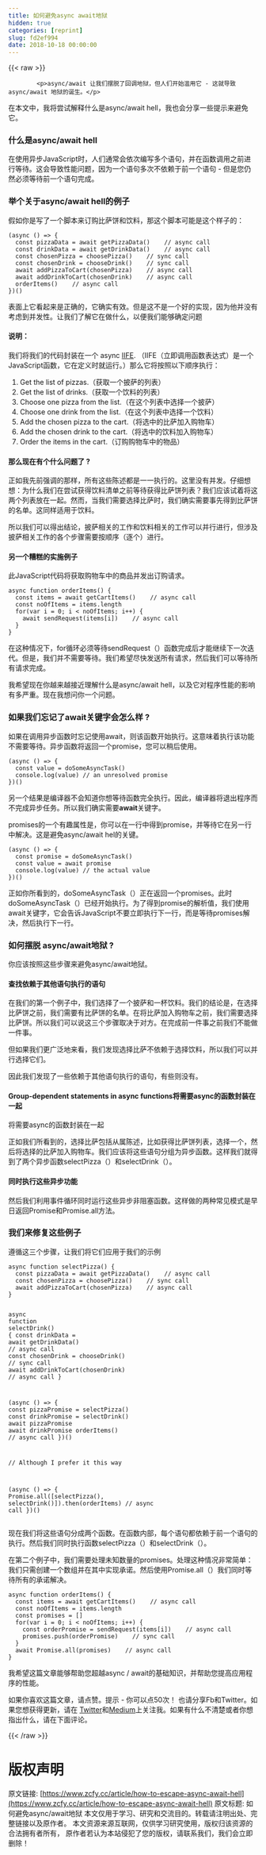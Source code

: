 ```yaml
---
title: 如何避免async await地狱
hidden: true
categories: [reprint]
slug: fd2ef994
date: 2018-10-18 00:00:00
---
```


{{< raw >}}

            <p>async/await 让我们摆脱了回调地狱，但人们开始滥用它 - 这就导致async/await 地狱的诞生。</p>
<p>在本文中，我将尝试解释什么是async/await hell，我也会分享一些提示来避免它。</p>
<h3>什么是async/await hell</h3>
<p>在使用异步JavaScript时，人们通常会依次编写多个语句，并在函数调用之前进行等待。这会导致性能问题，因为一个语句多次不依赖于前一个语句 - 但是您仍然必须等待前一个语句完成。</p>
<h3>举个关于async/await hell的例子</h3>
<p>假如你是写了一个脚本来订购比萨饼和饮料，那这个脚本可能是这个样子的：</p>
<pre><code class="hljs dart">(<span class="hljs-keyword">async</span> () =&gt; {
  <span class="hljs-keyword">const</span> pizzaData = <span class="hljs-keyword">await</span> getPizzaData()    <span class="hljs-comment">// async call</span>
  <span class="hljs-keyword">const</span> drinkData = <span class="hljs-keyword">await</span> getDrinkData()    <span class="hljs-comment">// async call</span>
  <span class="hljs-keyword">const</span> chosenPizza = choosePizza()    <span class="hljs-comment">// sync call</span>
  <span class="hljs-keyword">const</span> chosenDrink = chooseDrink()    <span class="hljs-comment">// sync call</span>
  <span class="hljs-keyword">await</span> addPizzaToCart(chosenPizza)    <span class="hljs-comment">// async call</span>
  <span class="hljs-keyword">await</span> addDrinkToCart(chosenDrink)    <span class="hljs-comment">// async call</span>
  orderItems()    <span class="hljs-comment">// async call</span>
})()
</code></pre><p>表面上它看起来是正确的，它确实有效。但是这不是一个好的实现，因为他并没有考虑到并发性。让我们了解它在做什么，以便我们能够确定问题</p>
<h4>说明：</h4>
<p>我们将我们的代码封装在一个 async <a href="https://developer.mozilla.org/en-US/docs/Glossary/IIFE">IIFE</a>. （IIFE（立即调用函数表达式）是一个JavaScript函数，它在定义时就运行。）那么它将按照以下顺序执行：</p>
<ol>
<li>Get the list of pizzas.（获取一个披萨的列表）</li>
<li>Get the list of drinks.（获取一个饮料的列表）</li>
<li>Choose one pizza from the list.（在这个列表中选择一个披萨）</li>
<li>Choose one drink from the list.（在这个列表中选择一个饮料）</li>
<li>Add the chosen pizza to the cart.（将选中的比萨加入购物车）</li>
<li>Add the chosen drink to the cart.（将选中的饮料加入购物车）</li>
<li>Order the items in the cart.（订购购物车中的物品）</li>
</ol>
<h4>那么现在有个什么问题了 ?</h4>
<p>正如我先前强调的那样，所有这些陈述都是一一执行的。这里没有并发。仔细想想：为什么我们在尝试获得饮料清单之前等待获得比萨饼列表？我们应该试着将这两个列表放在一起。然而，当我们需要选择比萨时，我们确实需要事先得到比萨饼的名单。这同样适用于饮料。</p>
<p>所以我们可以得出结论，披萨相关的工作和饮料相关的工作可以并行进行，但涉及披萨相关工作的各个步骤需要按顺序（逐个）进行。</p>
<h4>另一个糟糕的实施例子</h4>
<p>此JavaScript代码将获取购物车中的商品并发出订购请求。</p>
<pre><code class="hljs javascript"><span class="hljs-keyword">async</span> <span class="hljs-function"><span class="hljs-keyword">function</span> <span class="hljs-title">orderItems</span>(<span class="hljs-params"></span>) </span>{
  <span class="hljs-keyword">const</span> items = <span class="hljs-keyword">await</span> getCartItems()    <span class="hljs-comment">// async call</span>
  <span class="hljs-keyword">const</span> noOfItems = items.length
  <span class="hljs-keyword">for</span>(<span class="hljs-keyword">var</span> i = <span class="hljs-number">0</span>; i &lt; noOfItems; i++) {
    <span class="hljs-keyword">await</span> sendRequest(items[i])    <span class="hljs-comment">// async call</span>
  }
}
</code></pre><p>在这种情况下，for循环必须等待sendRequest（）函数完成后才能继续下一次迭代。但是，我们并不需要等待。我们希望尽快发送所有请求，然后我们可以等待所有请求完成。</p>
<p>我希望现在你越来越接近理解什么是async/await hell，以及它对程序性能的影响有多严重。现在我想问你一个问题。</p>
<h3>如果我们忘记了await关键字会怎么样 ?</h3>
<p>如果在调用异步函数时忘记使用await，则该函数开始执行。这意味着执行该功能不需要等待。异步函数将返回一个promise，您可以稍后使用。</p>
<pre><code class="hljs clojure">(<span class="hljs-name">async</span> () =&gt; {
  const value = doSomeAsyncTask()
  console.log(<span class="hljs-name">value</span>) // an unresolved promise
})()
</code></pre><p>另一个结果是编译器不会知道你想等待函数完全执行。因此，编译器将退出程序而不完成异步任务。所以我们确实需要<strong>await</strong>关键字。</p>
<p>promises的一个有趣属性是，你可以在一行中得到promise，并等待它在另一行中解决。这是避免async/await hel的关键。</p>
<pre><code class="hljs clojure">(<span class="hljs-name">async</span> () =&gt; {
  const promise = doSomeAsyncTask()
  const value = await promise
  console.log(<span class="hljs-name">value</span>) // the actual value
})()
</code></pre><p>正如你所看到的，doSomeAsyncTask（）正在返回一个promises。此时doSomeAsyncTask（）已经开始执行。为了得到promise的解析值，我们使用await关键字，它会告诉JavaScript不要立即执行下一行，而是等待promises解决，然后执行下一行。</p>
<h3>如何摆脱 async/await地狱 ?</h3>
<p>你应该按照这些步骤来避免async/await地狱。</p>
<h4>查找依赖于其他语句执行的语句</h4>
<p>在我们的第一个例子中，我们选择了一个披萨和一杯饮料。我们的结论是，在选择比萨饼之前，我们需要有比萨饼的名单。在将比萨加入购物车之前，我们需要选择比萨饼。所以我们可以说这三个步骤取决于对方。在完成前一件事之前我们不能做一件事。</p>
<p>但如果我们更广泛地来看，我们发现选择比萨不依赖于选择饮料，所以我们可以并行选择它们。</p>
<p>因此我们发现了一些依赖于其他语句执行的语句，有些则没有。</p>
<h4>Group-dependent statements in async functions将需要async的函数封装在一起</h4>
<p>将需要async的函数封装在一起</p>
<p>正如我们所看到的，选择比萨包括从属陈述，比如获得比萨饼列表，选择一个，然后将选择的比​​萨加入购物车。我们应该将这些语句分组为异步函数。这样我们就得到了两个异步函数selectPizza（）和selectDrink（）。</p>
<h4>同时执行这些异步功能</h4>
<p>然后我们利用事件循环同时运行这些异步非阻塞函数。这样做的两种常见模式是早日返回Promise和Promise.all方法。</p>
<h3>我们来修复这些例子</h3>
<p>遵循这三个步骤，让我们将它们应用于我们的示例</p>
<pre><code class="hljs javascript"><span class="hljs-keyword">async</span> <span class="hljs-function"><span class="hljs-keyword">function</span> <span class="hljs-title">selectPizza</span>(<span class="hljs-params"></span>) </span>{
  <span class="hljs-keyword">const</span> pizzaData = <span class="hljs-keyword">await</span> getPizzaData()    <span class="hljs-comment">// async call</span>
  <span class="hljs-keyword">const</span> chosenPizza = choosePizza()    <span class="hljs-comment">// sync call</span>
  <span class="hljs-keyword">await</span> addPizzaToCart(chosenPizza)    <span class="hljs-comment">// async call</span>
}

<span class="hljs-keyword">async</span> <span class="hljs-function"><span class="hljs-keyword">function</span> <span class="hljs-title">selectDrink</span>(<span class="hljs-params"></span>) </span>{
  <span class="hljs-keyword">const</span> drinkData = <span class="hljs-keyword">await</span> getDrinkData()    <span class="hljs-comment">// async call</span>
  <span class="hljs-keyword">const</span> chosenDrink = chooseDrink()    <span class="hljs-comment">// sync call</span>
  <span class="hljs-keyword">await</span> addDrinkToCart(chosenDrink)    <span class="hljs-comment">// async call</span>
}

(<span class="hljs-keyword">async</span> () =&gt; {
  <span class="hljs-keyword">const</span> pizzaPromise = selectPizza()
  <span class="hljs-keyword">const</span> drinkPromise = selectDrink()
  <span class="hljs-keyword">await</span> pizzaPromise
  <span class="hljs-keyword">await</span> drinkPromise
  orderItems()    <span class="hljs-comment">// async call</span>
})()

<span class="hljs-comment">// Although I prefer it this way </span>

(<span class="hljs-keyword">async</span> () =&gt; {
  <span class="hljs-built_in">Promise</span>.all([selectPizza(), selectDrink()]).then(orderItems)   <span class="hljs-comment">// async call</span>
})()
</code></pre><p>现在我们将这些语句分成两个函数。在函数内部，每个语句都依赖于前一个语句的执行。然后我们同时执行函数selectPizza（）和selectDrink（）。</p>
<p>在第二个例子中，我们需要处理未知数量的promises。处理这种情况非常简单：我们只需创建一个数组并在其中实现承诺。然后使用Promise.all（）我们同时等待所有的承诺解决。</p>
<pre><code class="hljs javascript"><span class="hljs-keyword">async</span> <span class="hljs-function"><span class="hljs-keyword">function</span> <span class="hljs-title">orderItems</span>(<span class="hljs-params"></span>) </span>{
  <span class="hljs-keyword">const</span> items = <span class="hljs-keyword">await</span> getCartItems()    <span class="hljs-comment">// async call</span>
  <span class="hljs-keyword">const</span> noOfItems = items.length
  <span class="hljs-keyword">const</span> promises = []
  <span class="hljs-keyword">for</span>(<span class="hljs-keyword">var</span> i = <span class="hljs-number">0</span>; i &lt; noOfItems; i++) {
    <span class="hljs-keyword">const</span> orderPromise = sendRequest(items[i])    <span class="hljs-comment">// async call</span>
    promises.push(orderPromise)    <span class="hljs-comment">// sync call</span>
  }
  <span class="hljs-keyword">await</span> <span class="hljs-built_in">Promise</span>.all(promises)    <span class="hljs-comment">// async call</span>
}
</code></pre><p>我希望这篇文章能够帮助您超越async / await的基础知识，并帮助您提高应用程序的性能。</p>
<p>如果你喜欢这篇文章，请点赞。提示 - 你可以点50次！ 
也请分享Fb和Twitter。如果您想获得更新，请在 <a href="https://twitter.com/dev__adi">Twitter</a>和<a href="https://medium.com/@adityaa803/">Medium</a>上关注我。如果有什么不清楚或者你想指出什么，请在下面评论。</p>

          
{{< /raw >}}

# 版权声明
原文链接: [https://www.zcfy.cc/article/how-to-escape-async-await-hell](https://www.zcfy.cc/article/how-to-escape-async-await-hell)
原文标题: 如何避免async/await地狱
本文仅用于学习、研究和交流目的。转载请注明出处、完整链接以及原作者。
本文资源来源互联网，仅供学习研究使用，版权归该资源的合法拥有者所有，
原作者若认为本站侵犯了您的版权，请联系我们，我们会立即删除！
